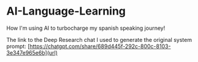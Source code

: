 # AI-Language-Learning
How I'm using AI to turbocharge my spanish speaking journey!


The link to the Deep Research chat I used to generate the original system prompt: 
[https://chatgpt.com/share/689d445f-292c-800c-8103-3e347e965e6b](url)
